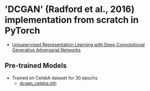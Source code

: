 # 'DCGAN' (Radford et al., 2016) implementation from scratch in PyTorch
- [Unsupervised Representation Learning with Deep Convolutional Generative Adversarial Networks](https://github.com/KimRass/DCGAN/blob/main/unsupervised_representation_learning_with_deep_convolutional_generative_adversarial_networks.pdf)
## Pre-trained Models
- Trained on CelebA dataset for 30 epochs
    - [dcgan_celeba.pth](https://drive.google.com/file/d/1dgC2lhIN-Qf_JvN2rz77brHHru13DFNy/view?usp=sharing)
